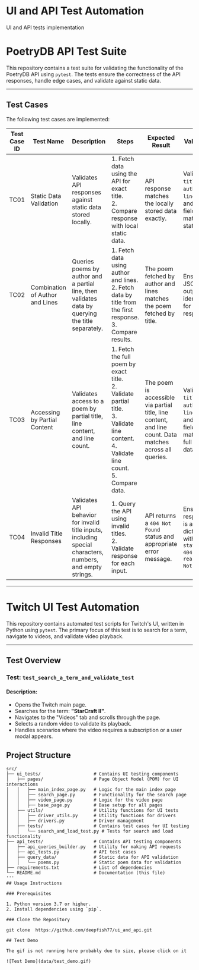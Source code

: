 # UI and API Test Automation
UI and API tests implementation
# PoetryDB API Test Suite

This repository contains a test suite for validating the functionality of the PoetryDB API using `pytest`. The tests ensure the correctness of the API responses, handle edge cases, and validate against static data.

---

## Test Cases

The following test cases are implemented:

| Test Case ID | Test Name                         | Description                                                                                                       | Steps                                                                                                           | Expected Result                                                                                                     | Validation                                                                                                           |
|--------------|-----------------------------------|-------------------------------------------------------------------------------------------------------------------|----------------------------------------------------------------------------------------------------------------|---------------------------------------------------------------------------------------------------------------------|---------------------------------------------------------------------------------------------------------------------|
| TC01         | Static Data Validation           | Validates API responses against static data stored locally.                                                       | 1. Fetch data using the API for exact title.<br>2. Compare response with local static data.                     | API response matches the locally stored data exactly.                                                               | Validate `title`, `author`, `linecount`, and `lines` fields match the static data.                                   |
| TC02         | Combination of Author and Lines  | Queries poems by author and a partial line, then validates data by querying the title separately.                 | 1. Fetch data using author and lines.<br>2. Fetch data by title from the first response.<br>3. Compare results. | The poem fetched by author and lines matches the poem fetched by title.                                             | Ensure JSON output is identical for both responses.                                                                 |
| TC03         | Accessing by Partial Content     | Validates access to a poem by partial title, line content, and line count.                                        | 1. Fetch the full poem by exact title.<br>2. Validate partial title.<br>3. Validate line content.<br>4. Validate line count.<br>5. Compare data. | The poem is accessible via partial title, line content, and line count. Data matches across all queries.            | Validate `title`, `author`, `linecount`, and `lines` fields match the full poem data.                                |
| TC04         | Invalid Title Responses          | Validates API behavior for invalid title inputs, including special characters, numbers, and empty strings.        | 1. Query the API using invalid titles.<br>2. Validate response for each input.                                  | API returns a `404 Not Found` status and appropriate error message.                                                 | Ensure response is a dictionary with `status: 404` and `reason: Not found`.                                         |

---




# Twitch UI Test Automation

This repository contains automated test scripts for Twitch's UI, written in Python using `pytest`. The primary focus of this test is to search for a term, navigate to videos, and validate video playback.

---

## **Test Overview**

### Test: `test_search_a_term_and_validate_test`

#### Description:
- Opens the Twitch main page.
- Searches for the term: **"StarCraft II"**.
- Navigates to the "Videos" tab and scrolls through the page.
- Selects a random video to validate its playback.
- Handles scenarios where the video requires a subscription or a user modal appears.

## Project Structure

```plaintext
src/
├── ui_tests/                    # Contains UI testing components
│   ├── pages/                   # Page Object Model (POM) for UI interactions
│   │   ├── main_index_page.py   # Logic for the main index page
│   │   ├── search_page.py       # Functionality for the search page
│   │   ├── video_page.py        # Logic for the video page
│   │   ├── base_page.py         # Base setup for all pages
│   ├── utils/                   # Utility functions for UI tests
│   │   ├── driver_utils.py      # Utility functions for drivers
│   │   ├── drivers.py           # Driver management
│   ├── tests/                   # Contains test cases for UI testing
│   │   └── search_and_load_test.py # Tests for search and load functionality
├── api_tests/                   # Contains API testing components
│   ├── api_queries_builder.py   # Utility for making API requests
│   ├── api_tests.py             # API test cases
│   ├── query_data/              # Static data for API validation
│   │   └── poems.py             # Static poem data for validation
├── requirements.txt             # List of dependencies
└── README.md                    # Documentation (this file)
'''
## Usage Instructions

### Prerequisites

1. Python version 3.7 or higher.
2. Install dependencies using `pip`.

### Clone the Repository

git clone  https://github.com/deepfish77/ui_and_api.git

## Test Demo

The gif is not running here probably due to size, please click on it

![Test Demo](data/test_demo.gif)